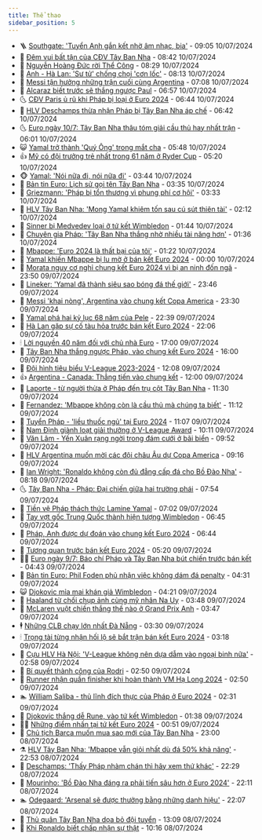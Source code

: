 ```yaml
---
title: Thể thao
sidebar_position: 5
---
```


<!-- vnexpress-the-thao:START -->
- 🪜 [Southgate: &#39;Tuyển Anh gắn kết nhờ âm nhạc, bia&#39;](https://vnexpress.net/southgate-tuyen-anh-gan-ket-nho-am-nhac-bia-4768433.html) - 09:05 10/07/2024
- 🦩 [Đêm vui bất tận của CĐV Tây Ban Nha](https://vnexpress.net/dem-vui-bat-tan-cua-cdv-tay-ban-nha-4768367.html) - 08:42 10/07/2024
- 🧰 [Nguyễn Hoàng Đức rời Thể Công](https://vnexpress.net/nguyen-hoang-duc-roi-the-cong-4768375.html) - 08:29 10/07/2024
- 🤗 [Anh - Hà Lan: &#39;Sư tử&#39; chống chọi &#39;cơn lốc&#39;](https://vnexpress.net/anh-ha-lan-su-tu-chong-choi-con-loc-4768371.html) - 08:13 10/07/2024
- 🥳 [Messi tận hưởng những trận cuối cùng Argentina](https://vnexpress.net/messi-tan-huong-nhung-tran-cuoi-cung-argentina-4768349.html) - 07:08 10/07/2024
- 🦣 [Alcaraz biết trước sẽ thắng ngược Paul](https://vnexpress.net/alcaraz-biet-truoc-se-thang-nguoc-paul-4768337.html) - 06:57 10/07/2024
- 🌜 [CĐV Paris ủ rũ khi Pháp bị loại ở Euro 2024](https://vnexpress.net/cdv-paris-u-ru-khi-phap-bi-loai-o-euro-2024-4768336.html) - 06:44 10/07/2024
- 🫶 [HLV Deschamps thừa nhận Pháp bị Tây Ban Nha áp chế](https://vnexpress.net/hlv-deschamps-thua-nhan-phap-bi-tay-ban-nha-ap-che-4768334.html) - 06:42 10/07/2024
- 🌜 [Euro ngày 10/7: Tây Ban Nha thâu tóm giải cầu thủ hay nhất trận](https://vnexpress.net/euro-ngay-10-7-tay-ban-nha-thau-tom-giai-cau-thu-hay-nhat-tran-4768291.html) - 06:01 10/07/2024
- 😺 [Yamal trở thành &#39;Quý Ông&#39; trong mắt cha](https://vnexpress.net/yamal-tro-thanh-quy-ong-trong-mat-cha-4768134.html) - 05:48 10/07/2024
- 👍 [Mỹ có đội trưởng trẻ nhất trong 61 năm ở Ryder Cup](https://vnexpress.net/my-co-doi-truong-tre-nhat-trong-61-nam-o-ryder-cup-4768298.html) - 05:20 10/07/2024
- 🐵 [Yamal: &#39;Nói nữa đi, nói nữa đi&#39;](https://vnexpress.net/yamal-noi-nua-di-noi-nua-di-4768240.html) - 03:44 10/07/2024
- 💫 [Bản tin Euro: Lịch sử gọi tên Tây Ban Nha](https://vnexpress.net/ban-tin-euro-lich-su-goi-ten-tay-ban-nha-4768162.html) - 03:35 10/07/2024
- 🦆 [Griezmann: &#39;Pháp bị tổn thương vì phung phí cơ hội&#39;](https://vnexpress.net/griezmann-phap-bi-ton-thuong-vi-phung-phi-co-hoi-4768237.html) - 03:33 10/07/2024
- 🙉 [HLV Tây Ban Nha: &#39;Mong Yamal khiêm tốn sau cú sút thiên tài&#39;](https://vnexpress.net/hlv-tay-ban-nha-mong-yamal-khiem-ton-sau-cu-sut-thien-tai-4768117.html) - 02:12 10/07/2024
- 📝 [Sinner bị Medvedev loại ở tứ kết Wimbledon](https://vnexpress.net/sinner-bi-medvedev-loai-o-tu-ket-wimbledon-4768158.html) - 01:44 10/07/2024
- 💯 [Chuyên gia Pháp: &#39;Tây Ban Nha thắng nhờ nhiều tài năng hơn&#39;](https://vnexpress.net/chuyen-gia-phap-tay-ban-nha-thang-nho-nhieu-tai-nang-hon-4768145.html) - 01:36 10/07/2024
- 🌈 [Mbappe: &#39;Euro 2024 là thất bại của tôi&#39;](https://vnexpress.net/mbappe-euro-2024-la-that-bai-cua-toi-4768114.html) - 01:22 10/07/2024
- 🦩 [Yamal khiến Mbappe bị lu mờ ở bán kết Euro 2024](https://vnexpress.net/yamal-khien-mbappe-bi-lu-mo-o-ban-ket-euro-2024-4768116.html) - 00:00 10/07/2024
- 🐲 [Morata nguy cơ nghỉ chung kết Euro 2024 vì bị an ninh đốn ngã](https://vnexpress.net/morata-nguy-co-nghi-chung-ket-euro-2024-vi-bi-an-ninh-don-nga-4768109.html) - 23:50 09/07/2024
- 🌁 [Lineker: &#39;Yamal đã thành siêu sao bóng đá thế giới&#39;](https://vnexpress.net/lineker-yamal-da-thanh-sieu-sao-bong-da-the-gioi-4768104.html) - 23:46 09/07/2024
- 💯 [Messi &#39;khai nòng&#39;, Argentina vào chung kết Copa America](https://vnexpress.net/truc-tiep-tran-argentina-vs-canada-ban-ket-copa-america-4768108-tong-thuat.html) - 23:30 09/07/2024
- 🌝 [Yamal phá hai kỷ lục 68 năm của Pele](https://vnexpress.net/yamal-pha-hai-ky-luc-68-nam-cua-pele-4768101.html) - 22:39 09/07/2024
- 🤖 [Hà Lan gặp sự cố tàu hỏa trước bán kết Euro 2024](https://vnexpress.net/ha-lan-gap-su-co-tau-hoa-truoc-ban-ket-euro-2024-4768100.html) - 22:06 09/07/2024
- 🕯 [Lời nguyền 40 năm đối với chủ nhà Euro](https://vnexpress.net/loi-nguyen-40-nam-doi-voi-chu-nha-euro-4767982.html) - 17:00 09/07/2024
- 🧰 [Tây Ban Nha thắng ngược Pháp, vào chung kết Euro 2024](https://vnexpress.net/truc-tiep-ban-ket-euro-2024-tay-ban-nha-phap-4768083-tong-thuat.html) - 16:00 09/07/2024
- 🥳 [Đội hình tiêu biểu V-League 2023-2024](https://vnexpress.net/doi-hinh-tieu-bieu-v-league-2023-2024-4768054.html) - 12:08 09/07/2024
- 👍 [Argentina - Canada: Thẳng tiến vào chung kết](https://vnexpress.net/argentina-canada-thang-tien-vao-chung-ket-4768016.html) - 12:00 09/07/2024
- 💪 [Laporte - từ người thừa ở Pháp đến trụ cột Tây Ban Nha](https://vnexpress.net/laporte-tu-nguoi-thua-o-phap-den-tru-cot-tay-ban-nha-4768042.html) - 11:30 09/07/2024
- 👹 [Fernandez: &#39;Mbappe không còn là cầu thủ mà chúng ta biết&#39;](https://vnexpress.net/fernandez-mbappe-khong-con-la-cau-thu-ma-chung-ta-biet-4767906.html) - 11:12 09/07/2024
- 🧰 [Tuyển Pháp - &#39;liều thuốc ngủ&#39; tại Euro 2024](https://vnexpress.net/tuyen-phap-lieu-thuoc-ngu-tai-euro-2024-4767981.html) - 11:07 09/07/2024
- 🚀 [Nam Định giành loạt giải thưởng ở V-League Award](https://vnexpress.net/nam-dinh-gianh-loat-giai-thuong-o-v-league-award-4768025.html) - 10:11 09/07/2024
- 🎃 [Văn Lâm - Yến Xuân rạng ngời trong đám cưới ở bãi biển](https://vnexpress.net/van-lam-yen-xuan-rang-ngoi-trong-dam-cuoi-o-bai-bien-4768019.html) - 09:52 09/07/2024
- 🧰 [HLV Argentina muốn mời các đội châu Âu dự Copa America](https://vnexpress.net/hlv-argentina-muon-moi-cac-doi-chau-au-du-copa-america-4767996.html) - 09:16 09/07/2024
- 👀 [Ian Wright: &#39;Ronaldo không còn đủ đẳng cấp đá cho Bồ Đào Nha&#39;](https://vnexpress.net/ian-wright-ronaldo-khong-con-du-dang-cap-da-cho-bo-dao-nha-4767925.html) - 08:18 09/07/2024
- 🌜 [Tây Ban Nha - Pháp: Đại chiến giữa hai trường phái](https://vnexpress.net/tay-ban-nha-phap-dai-chien-giua-hai-truong-phai-4767915.html) - 07:54 09/07/2024
- 🫶 [Tiền vệ Pháp thách thức Lamine Yamal](https://vnexpress.net/tien-ve-phap-thach-thuc-lamine-yamal-4767891.html) - 07:02 09/07/2024
- 🦄 [Tay vợt gốc Trung Quốc thành hiện tượng Wimbledon](https://vnexpress.net/tay-vot-goc-trung-quoc-thanh-hien-tuong-wimbledon-4767880.html) - 06:45 09/07/2024
- 🥳 [Pháp, Anh được dự đoán vào chung kết Euro 2024](https://vnexpress.net/phap-anh-duoc-du-doan-vao-chung-ket-euro-2024-4767888.html) - 06:44 09/07/2024
- 🐲 [Tương quan trước bán kết Euro 2024](https://vnexpress.net/tuong-quan-truoc-ban-ket-euro-2024-4767876.html) - 05:20 09/07/2024
- 🧑‍🏫 [Euro ngày 9/7: Báo chí Pháp và Tây Ban Nha bút chiến trước bán kết](https://vnexpress.net/euro-ngay-9-7-bao-chi-phap-va-tay-ban-nha-but-chien-truoc-ban-ket-4767819.html) - 04:43 09/07/2024
- 🤔 [Bản tin Euro: Phil Foden phủ nhận việc không dám đá penalty](https://vnexpress.net/ban-tin-euro-phil-foden-phu-nhan-viec-khong-dam-da-penalty-4767758.html) - 04:31 09/07/2024
- 😺 [Djokovic mỉa mai khán giả Wimbledon](https://vnexpress.net/djokovic-mia-mai-khan-gia-wimbledon-4767848.html) - 04:21 09/07/2024
- 💪 [Haaland từ chối chụp ảnh cùng mỹ nhân Na Uy](https://vnexpress.net/haaland-tu-choi-chup-anh-cung-my-nhan-na-uy-4767825.html) - 03:48 09/07/2024
- 💼 [McLaren vuột chiến thắng thế nào ở Grand Prix Anh](https://vnexpress.net/mclaren-vuot-chien-thang-the-nao-o-grand-prix-anh-4767793.html) - 03:47 09/07/2024
- 🕴 [Những CLB chạy lớn nhất Đà Nẵng](https://vnexpress.net/nhung-clb-chay-lon-nhat-da-nang-4766390.html) - 03:30 09/07/2024
- 🕯 [Trọng tài từng nhận hối lộ sẽ bắt trận bán kết Euro 2024](https://vnexpress.net/trong-tai-tung-nhan-hoi-lo-se-bat-tran-ban-ket-euro-2024-4767724.html) - 03:18 09/07/2024
- 📝 [Cựu HLV Hà Nội: &#39;V-League không nên dựa dẫm vào ngoại binh nữa&#39;](https://vnexpress.net/cuu-hlv-ha-noi-v-league-khong-nen-dua-dam-vao-ngoai-binh-nua-4767674.html) - 02:58 09/07/2024
- 🧐 [Bí quyết thành công của Rodri](https://vnexpress.net/bi-quyet-thanh-cong-cua-rodri-4767770.html) - 02:50 09/07/2024
- 🙉 [Runner nhận quần finisher khi hoàn thành VM Hạ Long 2024](https://vnexpress.net/runner-nhan-quan-finisher-khi-hoan-thanh-vm-ha-long-2024-4767575.html) - 02:50 09/07/2024
- 🏊 [William Saliba - thủ lĩnh đích thực của Pháp ở Euro 2024](https://vnexpress.net/william-saliba-thu-linh-dich-thuc-cua-phap-o-euro-2024-4767682.html) - 02:31 09/07/2024
- 🌊 [Djokovic thắng dễ Rune, vào tứ kết Wimbledon](https://vnexpress.net/djokovic-thang-de-rune-vao-tu-ket-wimbledon-4767714.html) - 01:38 09/07/2024
- 👨‍🏫 [Những điểm nhấn tại tứ kết Euro 2024](https://vnexpress.net/nhung-diem-nhan-tai-tu-ket-euro-2024-4767694.html) - 00:51 09/07/2024
- 🥷 [Chủ tịch Barca muốn mua sao mới của Tây Ban Nha](https://vnexpress.net/chu-tich-barca-muon-mua-sao-moi-cua-tay-ban-nha-4767684.html) - 23:00 08/07/2024
- ⚗️ [HLV Tây Ban Nha: &#39;Mbappe vẫn giỏi nhất dù đá 50% khả năng&#39;](https://vnexpress.net/hlv-tay-ban-nha-mbappe-van-gioi-nhat-du-da-50-kha-nang-4767679.html) - 22:53 08/07/2024
- 🌮 [Deschamps: &#39;Thấy Pháp nhàm chán thì hãy xem thứ khác&#39;](https://vnexpress.net/deschamps-thay-phap-nham-chan-thi-hay-xem-thu-khac-4767681.html) - 22:29 08/07/2024
- 🤩 [Mourinho: &#39;Bồ Đào Nha đáng ra phải tiến sâu hơn ở Euro 2024&#39;](https://vnexpress.net/mourinho-bo-dao-nha-dang-ra-phai-tien-sau-hon-o-euro-2024-4767678.html) - 22:11 08/07/2024
- 🏊 [Odegaard: &#39;Arsenal sẽ được thưởng bằng những danh hiệu&#39;](https://vnexpress.net/odegaard-arsenal-se-duoc-thuong-bang-nhung-danh-hieu-4767680.html) - 22:07 08/07/2024
- 🐎 [Thủ quân Tây Ban Nha dọa bỏ đội tuyển](https://vnexpress.net/thu-quan-tay-ban-nha-doa-bo-doi-tuyen-4767639.html) - 13:09 08/07/2024
- 💫 [Khi Ronaldo biết chấp nhận sự thật](https://vnexpress.net/khi-ronaldo-biet-chap-nhan-su-that-4767536.html) - 10:16 08/07/2024<!-- vnexpress-the-thao:END -->
